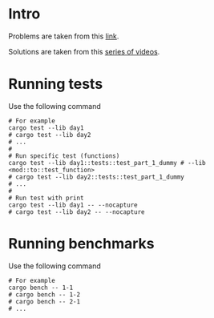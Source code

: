 # Intro

Problems are taken from this [link](https://adventofcode.com/2021).

Solutions are taken from this [series of videos](https://www.youtube.com/watch?v=AQQTtZCBEdE&list=PLbtjxiXev6lrYBfHl_mhWIPoEV1RAvHhF).

# Running tests

Use the following command

```shell
# For example
cargo test --lib day1
# cargo test --lib day2
# ...
#
# Run specific test (functions)
cargo test --lib day1::tests::test_part_1_dummy # --lib <mod::to::test_function>
# cargo test --lib day2::tests::test_part_1_dummy
# ...
#
# Run test with print
cargo test --lib day1 -- --nocapture
# cargo test --lib day2 -- --nocapture
```

# Running benchmarks

Use the following command

```shell
# For example
cargo bench -- 1-1
# cargo bench -- 1-2
# cargo bench -- 2-1
# ...
```

